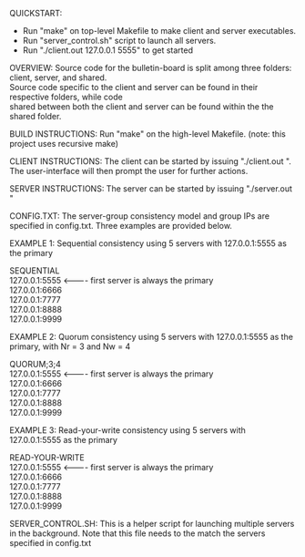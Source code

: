 QUICKSTART: 
- Run "make" on top-level Makefile to make client and server executables.
- Run "server_control.sh" script to launch all servers.
- Run "./client.out <username> 127.0.0.1 5555" to get started

OVERVIEW: Source code for the bulletin-board is split among three folders: client, server, and shared. <br />
Source code specific to the client and server can be found in their respective folders, while code <br />
shared between both the client and server can be found within the the shared folder. <br />

BUILD INSTRUCTIONS: Run "make" on the high-level Makefile. (note: this project uses recursive make) <br />

CLIENT INSTRUCTIONS: The client can be started by issuing "./client.out <your name> <server address> <server port>". <br />
The user-interface will then prompt the user for further actions.

SERVER INSTRUCTIONS: The server can be started by issuing "./server.out <listening address> <listening port>" <br />

CONFIG.TXT: The server-group consistency model and group IPs are specified in config.txt. Three examples are provided below. <br />

EXAMPLE 1: Sequential consistency using 5 servers with 127.0.0.1:5555 as the primary <br />

SEQUENTIAL <br />
127.0.0.1:5555  <---- first server is always the primary <br />
127.0.0.1:6666 <br />
127.0.0.1:7777 <br />
127.0.0.1:8888 <br />
127.0.0.1:9999 <br />

EXAMPLE 2: Quorum consistency using 5 servers with 127.0.0.1:5555 as the primary, with Nr = 3 and Nw = 4 <br />

QUORUM;3;4 <br />
127.0.0.1:5555  <---- first server is always the primary <br />
127.0.0.1:6666 <br />
127.0.0.1:7777 <br />
127.0.0.1:8888 <br />
127.0.0.1:9999 <br />

EXAMPLE 3: Read-your-write consistency using 5 servers with 127.0.0.1:5555 as the primary <br />

READ-YOUR-WRITE <br />
127.0.0.1:5555  <---- first server is always the primary <br />
127.0.0.1:6666 <br />
127.0.0.1:7777 <br />
127.0.0.1:8888 <br />
127.0.0.1:9999 <br />

SERVER_CONTROL.SH: This is a helper script for launching multiple servers in the background. Note that this file needs to the match the servers specified in config.txt

